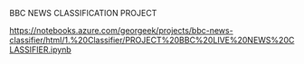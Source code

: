 BBC NEWS CLASSIFICATION PROJECT

https://notebooks.azure.com/georgeek/projects/bbc-news-classifier/html/1.%20Classifier/PROJECT%20BBC%20LIVE%20NEWS%20CLASSIFIER.ipynb

